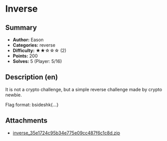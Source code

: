 Inverse
===

## Summary

* **Author:** Eason
* **Categories:** reverse
* **Difficulty:** ★★☆☆☆ (2)
* **Points:** 200
* **Solves:** 5 (Player: 5/16)

## Description (en)

It is not a crypto challenge, but a simple reverse challenge made by crypto newbie.

Flag format: bsideshk{...}

## Attachments

- [inverse_35e1724c95b34e775e09cc487f6c1c8d.zip](https://github.com/blackb6a/bsides-hk-ctf-2025-challenges-public/releases/download/v1.0.0/inverse_35e1724c95b34e775e09cc487f6c1c8d.zip)




